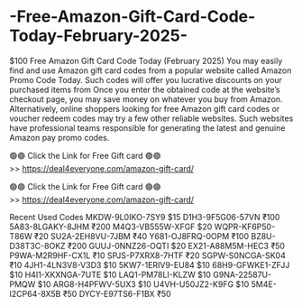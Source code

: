 # -Free-Amazon-Gift-Card-Code-Today-February-2025-
$100 Free Amazon Gift Card Code Today (February 2025)
You may easily find and use Amazon gift card codes from a popular website called Amazon Promo Code Today. Such codes will offer you lucrative discounts on your purchased items from Once you enter the obtained code at the website’s checkout page, you may save money on whatever you buy from Amazon. Alternatively, online shoppers looking for free Amazon gift card codes or voucher redeem codes may try a few other reliable websites. Such websites have professional teams responsible for generating the latest and genuine Amazon pay promo codes.

🟢🟢 Click the Link for Free Gift card 🟢🟢 >> https://deal4everyone.com/amazon-gift-card/

🟢🟢 Click the Link for Free Gift card 🟢🟢 >> https://deal4everyone.com/amazon-gift-card/

Recent Used Codes
MKDW-9L0IKO-7SY9	$15
D1H3-9F5G06-57VN	₹100
5A83-8LGAKY-8JHM	₹200
M4Q3-VB555W-XFGF	$20
WQPR-KF6P50-T86W	₹20
SU2A-2EH8VU-7JBM	₹40
Y681-OJ8FRQ-0OPM	₹100
BZ8U-D38T3C-8OKZ	₹200
GUUJ-0NNZ26-OQTI	$20
EX21-A88M5M-HEC3	₹50
P9WA-M2R9HF-CX1L	₹10
SPJS-P7XRX8-7HTF	₹20
SGPW-S0NCGA-SK04	₹10
4JH1-4LN3V8-V3D3	$10
5KW7-1ERIV9-EU84	$10
68H9-GFWKE1-ZFJJ	$10
H4I1-XKXNGA-7UTE	$10
LAQ1-PM78LI-KLZW	$10
G9NA-22587U-PMQW	$10
ARG8-H4PFWV-5UX3	$10
U4VH-U50JZ2-K9FG	$10
5M4E-I2CP64-8X5B	₹50
DYCY-E97TS6-F1BX	₹50
